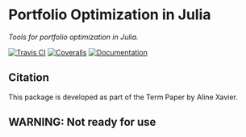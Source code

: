# Portfolio Optimization in Julia

_Tools for portfolio optimization in Julia._

[![Travis CI](https://img.shields.io/travis/CiDAMO/PortfolioOptimization.jl.svg?style=flat-square)](https://travis-ci.org/CiDAMO/PortfolioOptimization.jl)
[![Coveralls](https://img.shields.io/coveralls/CiDAMO/PortfolioOptimization.jl.svg?style=flat-square)](https://coveralls.io/github/CiDAMO/PortfolioOptimization.jl)
[![Documentation](https://img.shields.io/badge/docs-dev-blue.svg?style=flat-square)](https://cidamo.com.br/PortfolioOptimization.jl/dev/)

## Citation

This package is developed as part of the Term Paper by Aline Xavier.

## WARNING: Not ready for use